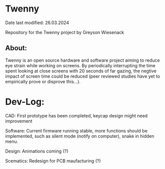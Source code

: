 # Twenny
Date last modified: 26.03.2024

Repository for the Twenny project by Greyson Wiesenack

## About:
Twenny is an open source hardware and software project aiming to reduce eye strain while working on screens. By periodically interrupting the time spent looking at close screens with 20 seconds of far gazing, the negtive impact of screen time could be reduced (peer reviewed studies have yet to empirically prove or disprove this...).

# Dev-Log:
CAD: First prototype has been completed, keycap design might need improvement

Software: Current firmware running stable, more functions should be implemented, such as silent mode (notify on computer), snake in hidden menu.

Design: Animations coming (?)

Scematics: Redesign for PCB maufacturing (?)


